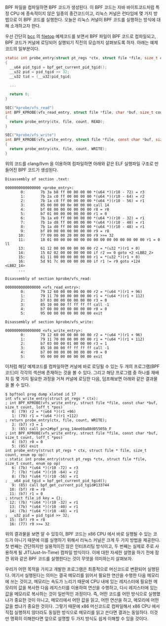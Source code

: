 BPF 파일을 컴파일하면 BPF 코드가 생성된다. 이 BPF 코드는 자바 바이트코드처럼 특정 CPU 에 종속적이지 않은 일종의 중간코드이고, 리눅스 커널은 런타임에 몇 가지 방법으로 이 BPF 코드를 실행한다. 오늘은 리눅스 커널이 BPF 코드를 실행하는 방식에 대해 소개하고자 한다.

우선 간단히 [bcc](https://github.com/iovisor/bcc) 의 [filetop](https://github.com/iovisor/bcc/blob/master/libbpf-tools/filetop.bpf.c) 예제코드를 보면서 BPF 파일이 BPF 코드로 컴파일되고, BPF 코드가 커널에 로딩되어 실행되기 직전의 모습까지 살펴보도록 하자. 아래는 예제코드의 일부분이다.

```c
static int probe_entry(struct pt_regs *ctx, struct file *file, size_t count, enum op op)
{
  __u64 pid_tgid = bpf_get_current_pid_tgid();
  __u32 pid = pid_tgid >> 32;
  __u32 tid = (__u32)pid_tgid;

  ...

  return 0;
}

SEC("kprobe/vfs_read")
int BPF_KPROBE(vfs_read_entry, struct file *file, char *buf, size_t count, loff_t *pos)
{
  return probe_entry(ctx, file, count, READ);
}

SEC("kprobe/vfs_write")
int BPF_KPROBE(vfs_write_entry, struct file *file, const char *buf, size_t count, loff_t *pos)
{
  return probe_entry(ctx, file, count, WRITE);
}
```

위의 코드를 clang/llvm 을 이용하여 컴파일하면 아래와 같은 ELF 실행파일 구조로 만들어진 BPF 코드가 생성된다.

```
Disassembly of section .text:

0000000000000000 <probe_entry>:
       0:       7b 3a b8 ff 00 00 00 00 *(u64 *)(r10 - 72) = r3
       1:       7b 2a c0 ff 00 00 00 00 *(u64 *)(r10 - 64) = r2
       2:       7b 1a c8 ff 00 00 00 00 *(u64 *)(r10 - 56) = r1
       3:       85 00 00 00 0e 00 00 00 call 14
       4:       bf 08 00 00 00 00 00 00 r8 = r0
       5:       b7 01 00 00 00 00 00 00 r1 = 0
       6:       7b 1a e0 ff 00 00 00 00 *(u64 *)(r10 - 32) = r1
       7:       7b 1a d8 ff 00 00 00 00 *(u64 *)(r10 - 40) = r1
       8:       7b 1a d0 ff 00 00 00 00 *(u64 *)(r10 - 48) = r1
       9:       bf 89 00 00 00 00 00 00 r9 = r8
      10:       77 09 00 00 20 00 00 00 r9 >>= 32
      11:       18 01 00 00 00 00 00 00 00 00 00 00 00 00 00 00 r1 = 0 ll
      13:       61 12 00 00 00 00 00 00 r2 = *(u32 *)(r1 + 0)
      14:       15 02 02 00 00 00 00 00 if r2 == 0 goto +2 <LBB2_2>
      15:       61 11 00 00 00 00 00 00 r1 = *(u32 *)(r1 + 0)
      16:       5d 91 7c 00 00 00 00 00 if r1 != r9 goto +124 <LBB2_14>
      ...

Disassembly of section kprobe/vfs_read:

0000000000000000 <vfs_read_entry>:
       0:       79 12 60 00 00 00 00 00 r2 = *(u64 *)(r1 + 96)
       1:       79 11 70 00 00 00 00 00 r1 = *(u64 *)(r1 + 112)
       2:       b7 03 00 00 00 00 00 00 r3 = 0
       3:       85 10 00 00 ff ff ff ff call -1
       4:       b7 00 00 00 00 00 00 00 r0 = 0
       5:       95 00 00 00 00 00 00 00 exit

Disassembly of section kprobe/vfs_write:

0000000000000000 <vfs_write_entry>:
       0:       79 12 60 00 00 00 00 00 r2 = *(u64 *)(r1 + 96)
       1:       79 11 70 00 00 00 00 00 r1 = *(u64 *)(r1 + 112)
       2:       b7 03 00 00 01 00 00 00 r3 = 1
       3:       85 10 00 00 ff ff ff ff call -1
       4:       b7 00 00 00 00 00 00 00 r0 = 0
       5:       95 00 00 00 00 00 00 00 exit
```

이처럼 해당 예제코드를 컴파일하면 커널에 바로 로딩될 수 있는 두 개의 프로그램(BPF 코드)이 각각의 섹션에 존재하는 것을 볼 수 있다. 그리고 해당 프로그램 중 하나를 재배치 등 몇 가지 필요한 과정을 거쳐 커널에 로딩한 다음, 덤프해보면 아래와 같은 결과물을 볼 수 있다.

```
$ bpftool prog dump xlated id 17
int vfs_write_entry(struct pt_regs * ctx):
; int BPF_KPROBE(vfs_write_entry, struct file *file, const char *buf, size_t count, loff_t *pos)
   0: (79) r2 = *(u64 *)(r1 +96)
   1: (79) r1 = *(u64 *)(r1 +112)
; return probe_entry(ctx, file, count, WRITE);
   2: (b7) r3 = 1
   3: (85) call pc+2#bpf_prog_14ee69a88d05505b_F
; int BPF_KPROBE(vfs_write_entry, struct file *file, const char *buf, size_t count, loff_t *pos)
   4: (b7) r0 = 0
   5: (95) exit
int probe_entry(struct pt_regs * ctx, struct file * file, size_t count, enum op op):
; static int probe_entry(struct pt_regs *ctx, struct file *file, size_t count, enum op op)
   6: (7b) *(u64 *)(r10 -72) = r3
   7: (7b) *(u64 *)(r10 -64) = r2
   8: (7b) *(u64 *)(r10 -56) = r1
; __u64 pid_tgid = bpf_get_current_pid_tgid();
   9: (85) call bpf_get_current_pid_tgid#133744
  10: (bf) r8 = r0
  11: (b7) r1 = 0
; struct file_id key = {};
  12: (7b) *(u64 *)(r10 -32) = r1
  13: (7b) *(u64 *)(r10 -40) = r1
  14: (7b) *(u64 *)(r10 -48) = r1
; __u32 pid = pid_tgid >> 32;
  15: (bf) r9 = r8
  16: (77) r9 >>= 32
```

위의 결과물을 보면 알 수 있듯이, BPF 코드는 x86 CPU 에서 바로 실행될 수 있는 코드가 아니기 때문에 이를 실행하기 위해서 리눅스 커널은 크게 두 가지 방법을 제공한다. 첫 번째는 간단하지만 실용적이진 않은 인터프리팅 방식이고, 두 번째는 실제로 주로 사용하게 될 JIT(Just-In-Time) 컴파일 방식이다. 이에 대한 자세한 설명을 하기 전에 잠깐 위와 같은 BPF 코드를 실행한다는 것이 무엇을 의미하는지 살펴보자.

우리가 어떤 목적을 가지고 개발한 프로그램은 최종적으로 머신코드로 변환되어 실행된다. 여기서 실행된다는 의미는 결국 메모리를 읽어서 필요한 연산을 수행한 다음 메모리에 쓰는 것이고, 메모리는 속도가 느리기 때문에 CPU 내에 있는 레지스터에 필요한 메모리의 값을 복사한 다음 레지스터를 이용하여 연산을 수행하고, 다시 레지스터에 있는 값을 메모리로 복사하는 것이 일반적인 과정이다. 즉, 어떤 코드를 어떤 방식으로 실행했냐가 중요한 것이 아니고, 메모리에서 어떤 값을 읽고, 어떤 연산을 하고, 메모리에 어떤 값을 썼냐가 중요한 것이다. 그렇기 때문에 x86 머신코드로 컴파일해서 x86 CPU 에서 직접 실행하지 않더라도 동일한 방식으로 메모리를 읽고 쓴다면 결과는 동일하다. 이것만 명확히 이해한다면 앞으로 설명할 두 가지 방식도 쉽게 이해할 수 있을 것이다.
